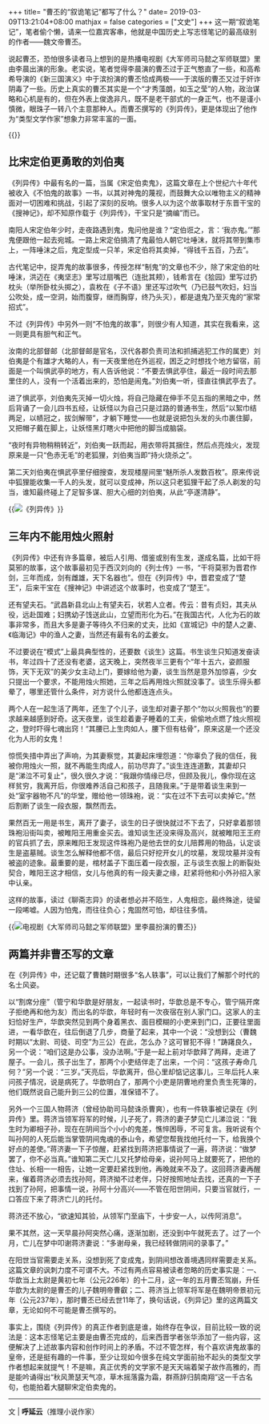 +++
title= "曹丕的“叙诡笔记”都写了什么？"
date= 2019-03-09T13:21:04+08:00
mathjax = false
categories = ["文史"]
+++
这一期“叙诡笔记”，笔者偷个懒，请来一位嘉宾客串，他就是中国历史上写志怪笔记的最高级别的作者——魏文帝曹丕。

说起曹丕，恐怕很多读者马上想到的是热播电视剧《大军师司马懿之军师联盟》里由李晨出演的形象。老实说，笔者觉得李晨演的曹丕过于正气憨直了一些，和高希希导演的《新三国演义》中于滨扮演的曹丕恰成两极——于滨版的曹丕又过于奸诈阴毒了一些。历史上真实的曹丕其实是一个“才秀藻朗，如玉之莹”的人物，政治谋略和心机是有的，但在外表上俊逸非凡，既不是老干部式的一身正气，也不是谨小慎微，眼珠子一转八个主意那种人。而曹丕撰写的《列异传》，更是体现出了他作为“类型文学作家”想象力非常丰富的一面。

{{<img src="https://ian2.oss-cn-hangzhou.aliyuncs.com/2019-03-09-052114.jpg" alt="">}}

## 比宋定伯更勇敢的刘伯夷

《列异传》中最有名的一篇，当属《宋定伯卖鬼》，这篇文章在上个世纪六十年代被收入《不怕鬼的故事》一书，以其对神鬼的蔑视，而鼓舞大众以唯物主义的精神面对一切困难和挑战，引起了深刻的反响。很多人以为这个故事取材于东晋干宝的《搜神记》，却不知原作载于《列异传》，干宝只是“摘编”而已。

南阳人宋定伯年少时，走夜路遇到鬼，鬼问他是谁？“定伯诳之，言：‘我亦鬼。’”那鬼便跟他一起去宛城。一路上宋定伯搞清了鬼最怕人朝它吐唾沫，就将其带到集市上，一阵唾沫之后，鬼定型成一只羊，宋定伯将其卖掉，“得钱千五百，乃去”。

古代笔记中，捉弄鬼的故事很多，传授怎样“制鬼”的文章也不少，除了宋定伯的吐唾沫，洪迈在《夷坚志》里写过扇嘴巴（连批其颊），钱希言在《狯园》里写过扔枕头（举所卧枕头掷之），袁枚在《子不语》里还写过吹气（乃已鼓气吹妇，妇当公吹处，成一空洞，始而腹穿，继而胸穿，终乃头灭），都是退鬼乃至灭鬼的“家常招式”。

不过《列异传》中另外一则“不怕鬼的故事”，则很少有人知道，其实在我看来，这一则更具有胆气和正气。

汝南的北部督邮（北部督邮是官名，汉代各郡负责司法和抓捕逃犯工作的属吏）刘伯夷是个有雄才大略的人，有一天夜里他在外巡视，困乏之时想找个地方留宿，前面是一个叫惧武亭的地方，有人告诉他说：“不要去惧武亭住，最近一段时间去那里住的人，没有一个活着出来的，恐怕是闹鬼。”刘伯夷一听，径直往惧武亭去了。

进了惧武亭，刘伯夷先灭掉一切火烛，将自己隐藏在伸手不见五指的黑暗之中，然后背诵了一会儿四书五经，让妖怪以为自己只是过路的普通书生，然后“以絮巾结两足，以帻冠之，拔剑解带”，才躺下睡觉——也就是说把包头发的头巾裹住脚，又把帽子戴在脚上，让妖怪黑灯瞎火中把他的脚当成脑袋。

“夜时有异物稍稍转近”，刘伯夷一跃而起，用衣带将其捆住，然后点亮烛火，发现原来是一只“色赤无毛”的老狐狸，刘伯夷当即“持火烧杀之”。

第二天刘伯夷在惧武亭里仔细搜查，发现楼屋间里“魅所杀人发数百枚”。原来传说中狐狸能收集一千人的头发，就可以变成神，所以这只老狐狸干起了杀人剃发的勾当，谁知最终碰上了足智多谋、胆大心细的刘伯夷，从此“亭遂清静”。

{{<img src="https://ian2.oss-cn-hangzhou.aliyuncs.com/2019-03-09-052130.jpg" alt="《列异传》">}}

## 三年内不能用烛火照射

《列异传》中还有许多篇章，被后人引用、借鉴或别有生发，遂成名篇，比如干将莫邪的故事，这个故事最初见于西汉刘向的《列士传》一书，“干将莫邪为晋君作剑，三年而成，剑有雌雄，天下名器也”。但在《列异传》中，晋君变成了“楚王”，后来干宝在《搜神记》中讲述这个故事时，也变成了“楚王”。

还有望夫石。“武昌新县北山上有望夫石，状若人立者。传云：昔有贞妇，其夫从役，远赴国难；妇携幼子饯送此山，立望而形化为石。”在我国古代，人化为石的故事非常多，而且大多是妻子等待久不归来的丈夫，比如《宣城记》中的楚人之妻、《临海记》中的渔人之妻，当然还有最有名的孟姜女。

不过要说在“模式”上最具典型性的，还要数《谈生》这篇。书生谈生只知道发奋读书，年过四十了还没有老婆，这天晚上，突然夜半三更有个“年十五六，姿颜服饰，天下无双”的美少女主动上门，要嫁给他为妻，谈生当然是意外加惊喜，少女只提出一个要求，不能用烛火照她，三年之后再用烛火照就没事了。谈生乐得头都晕了，哪里还管什么条件，对方说什么他都连连点头。

两个人在一起生活了两年，还生了个儿子，谈生却对妻子那个“勿以火照我也”的要求越来越感到好奇。这天夜里，谈生趁着妻子睡着的工夫，偷偷地点燃了烛火照视之，登时吓得七魂出窍！“其腰已上生肉如人，腰下但有枯骨”，原来这是一个还没化为人形的女鬼！

惊慌失措中弄出了声响，为其妻察觉，其妻起床埋怨道：“你辜负了我的信任，我被你用烛火一照，就不再能生肉成人，前功尽弃了。”谈生连连道歉，其妻却只是“涕泣不可复止”，很久很久才说：“我跟你情缘已尽，但顾及我儿，像你现在这样贫穷，我离开后，你很难养活自己和孩子，且随我来。”于是带着谈生来到一处“室宇器物不凡”的华堂，赠给他一领珠袍，说：“实在过不下去可以卖掉它。”然后割断了谈生一段衣服，飘然而去。

果然百无一用是书生，离开了妻子，谈生的日子很快就过不下去了，只好拿着那领珠袍沿街叫卖，被睢阳王用重金买去。谁知谈生还没来得及高兴，就被睢阳王王府的官兵抓了去，原来睢阳王发现这件珠袍乃是他去世的女儿陪葬用的物品，认定谈生是盗墓贼。谈生怎么解释他都不信，最后只好挖开女儿的坟墓，发现坟墓并没有被盗的迹象。最重要的是，棺材盖子下面压着一段衣服，正与谈生衣服上的断裂处契合，睢阳王这才相信，女儿与他真的有一段夫妻之缘，赶紧将他和小外孙招入家中认亲。

这样的故事，读过《聊斋志异》的读者想必并不陌生，人鬼相恋，最终殊途，徒留一段唏嘘。人因为怕鬼，而往往负心；鬼固然可怕，却往往多情。

{{<img src="https://ian2.oss-cn-hangzhou.aliyuncs.com/2019-03-09-052150.jpg" alt="电视剧《大军师司马懿之军师联盟》里李晨扮演的曹丕">}}

## 两篇并非曹丕写的文章

在《列异传》中，还记载了曹魏时期很多“名人轶事”，可以让我们了解那个时代的名士风姿。

以“割席分座”（管宁和华歆是好朋友，一起读书时，华歆总是不专心，管宁隔开席子拒绝再和他为友）而出名的华歆，年轻时有一次夜宿在别人家门口。这家人的主妇恰好生产，华歆突然见到两个身着黑衣、面目模糊的小吏来到门口，正要往里面进，一看华歆在，往后倒退了几步，商量了起来，其中一个说：“没想到公（曹魏时期以“太尉、司徒、司空”为三公）在此，怎么办？这可冒犯不得！”踌躇良久，另一个说：“咱们这是办公事，没办法啊。”于是一起上前对华歆拜了两拜，走进了屋子。一会儿，孩子出生了，那两个小吏结伴走了出来，一个问：“这孩子寿命几何？”另一个说：“三岁。”天亮后，华歆离开，但心里却惦记这事儿，三年后托人来问孩子情况，说是病死了。华歆明白了，那两个小吏是阴曹地府里负责生死簿的，他们既然说自己能升到三公的位置，准保错不了。

另外一个三国人物蒋济（曾经协助司马懿诛杀曹爽），也有一件轶事被记录在《列异传》里。蒋济当领军将军的时候，儿子死了，蒋济的妻子梦见亡儿涕泣说：“我生时为卿相子孙，现在在阴间当个小小的鬼差，憔悴困辱，不可复言。我听说有个叫孙阿的人死后能当掌管阴间鬼魂的泰山令，希望您帮我找他托付一下，给我换个好点的差使。”蒋济妻一下子惊醒，赶紧找到蒋济把事情说了一遍，蒋济说：“做梦罢了，你不必当真。”谁知第二天亡儿又托梦给母亲，说孙阿马上就要死了，把他的住址、长相一一相告，让她一定要赶紧找到他，再晚就来不及了。这回蒋济妻再醒来，催着蒋济必须去找孙阿，蒋济拗不过老伴，只好按照地址去找，还真的一下子找到了孙阿，把事情一说，孙阿十分高兴——不管在阳世阴间，只要当官就行，一口答应下来了蒋济亡儿的托付。

蒋济还不放心，“欲速知其验，从领军门至庙下，十步安一人，以传阿消息”。

果不其然，这一天早晨孙阿突然心痛，逐渐加剧，还没到中午就死去了。过了一个月，亡儿在梦中叩谢蒋济妻说：“多谢母亲，我已经转做阴间的录事了。”

在阳世当官需要走关系，没想到死了变成鬼，到阴间想改善境遇同样需要走关系。这篇文章的讽刺力度不可谓不大。不过有两点容易被读者忽略的历史事实是：一、华歆当上太尉是黄初七年（公元226年）的十二月，这一年的五月曹丕驾崩，升任华歆为太尉的是曹丕的儿子魏明帝曹叡；二、蒋济当上领军将军是在魏明帝景初元年（公元237年），那时曹丕已经去世11年了，换句话说，《列异记》里的这两篇文章，无论如何不可能是曹丕撰写的。

事实上，围绕《列异传》的真正作者到底是谁，始终存在争议，目前比较一致的说法是：这本志怪笔记主要是由曹丕完成的，后来西晋学者张华添加了一些内容，这便解决了上述故事内容和创作时间上的矛盾。不过不管怎样，有个喜欢讲鬼故事的皇帝，还是挺有趣的一件事，至少让现如今很多在纯文学面前抬不起头的类型文学作者想起来就提气！不是嘛，真正优秀的文学家不是天天端着架子故作高雅的，而是能吟诵得出“秋风萧瑟天气凉，草木摇落露为霜，群燕辞归鹄南翔”这一千古名句，也能拍着大腿聊宋定伯卖鬼的。

---
文 | **呼延云**（推理小说作家）
